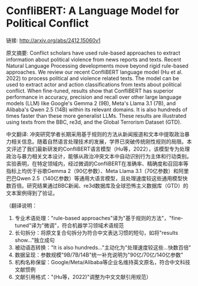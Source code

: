 # ConfliBERT: A Language Model for Political Conflict

链接: http://arxiv.org/abs/2412.15060v1

原文摘要:
Conflict scholars have used rule-based approaches to extract information
about political violence from news reports and texts. Recent Natural Language
Processing developments move beyond rigid rule-based approaches. We review our
recent ConfliBERT language model (Hu et al. 2022) to process political and
violence related texts. The model can be used to extract actor and action
classifications from texts about political conflict. When fine-tuned, results
show that ConfliBERT has superior performance in accuracy, precision and recall
over other large language models (LLM) like Google's Gemma 2 (9B), Meta's Llama
3.1 (7B), and Alibaba's Qwen 2.5 (14B) within its relevant domains. It is also
hundreds of times faster than these more generalist LLMs. These results are
illustrated using texts from the BBC, re3d, and the Global Terrorism Dataset
(GTD).

中文翻译:
冲突研究学者长期采用基于规则的方法从新闻报道和文本中提取政治暴力相关信息。随着自然语言处理技术的发展，学界已突破传统刚性规则的局限。本文评述了我们最新研发的ConfliBERT语言模型（Hu等，2022），该模型专为处理政治与暴力相关文本设计，能够从政治冲突文本中自动识别行为主体和行动类别。实验表明，在特定领域内，经过微调的ConfliBERT在准确率、精确度和召回率等指标上均优于谷歌Gemma 2（90亿参数）、Meta Llama 3.1（70亿参数）和阿里巴巴Qwen 2.5（140亿参数）等通用大语言模型，且处理速度较这些通用模型快数百倍。研究结果通过BBC新闻、re3d数据库及全球恐怖主义数据库（GTD）的文本案例得到了验证。

（翻译说明：
1. 专业术语处理："rule-based approaches"译为"基于规则的方法"，"fine-tuned"译为"微调"，符合机器学习领域术语规范
2. 长句拆分：将原文复合句拆分为符合中文表达习惯的短句，如将"results show..."独立成句
3. 被动语态转换："It is also hundreds..."主动化为"处理速度较这些...快数百倍"
4. 数据呈现：参数规模"9B/7B/14B"统一补充说明为"90亿/70亿/140亿参数"
5. 机构名称保留：Google/Meta/Alibaba等企业名维持英文原名，符合中文科技文献惯例
6. 文献引用格式："(Hu等，2022)"调整为中文文献引用规范）
